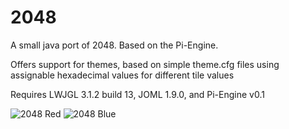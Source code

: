 # 2048

A small java port of 2048. Based on the Pi-Engine. 

Offers support for themes, based on simple theme.cfg files using assignable hexadecimal values for different tile values

Requires LWJGL 3.1.2 build 13, JOML 1.9.0, and Pi-Engine v0.1

![2048 Red](http://i.imgur.com/qzxmdp1.png "2048 Red")
![2048 Blue](http://i.imgur.com/DCArC1z.png "2048 Blue")
